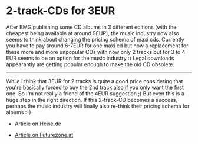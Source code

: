 # 2-track-CDs for 3EUR

After BMG publishing some CD albums in 3 different editions (with the cheapest being available at around 9EUR), the music industry now also seems to think about changing the pricing schema of maxi cds. Currently you have to pay around 6-7EUR for one maxi cd but now a replacement for these more and more unpopular CDs with now only 2 tracks but for 3 to 4 EUR seems to be an option for the music industry :) Legal downloads appearantly are getting popular enough to make the old CD obsolete.

-------------------------------



While I think that 3EUR for 2 tracks is quite a good price considering that you're basically forced to buy the 2nd track also if you only want the first one. So I'm not really a friend of the 4EUR suggestion ;) But even this is a huge step in the right direction. If this 2-track-CD becomes a success, perhaps the music industry will finally also re-think their pricing schema for albums :-)



* <a href="http://www.heise.de/newsticker/meldung/62546">Article on Heise.de</a>

* <a href="http://futurezone.orf.at/futurezone.orf?read=detail&id=271976&channel=2">Article on Futurezone.at</a>